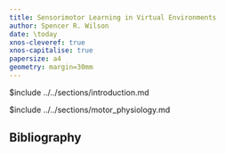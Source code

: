 ```yaml
---
title: Sensorimotor Learning in Virtual Environments
author: Spencer R. Wilson
date: \today
xnos-cleveref: true
xnos-capitalise: true
papersize: a4
geometry: margin=30mm
---
```


<!-- you MUST have new lines between transcludes! -->

$include ../../sections/introduction.md

$include ../../sections/motor_physiology.md

<!-- $include ../../sections/experimental_methods.md

$include ../../sections/problem_formalization.md

$include ../../sections/data_analysis.md

$include ../../sections/theory.md

$include ../../sections/next_steps.md -->

## Bibliography